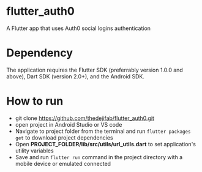 # flutter_auth0
A Flutter app that uses Auth0 social logins authentication

# Dependency
The application requires the Flutter SDK (preferrably version 1.0.0 and above), Dart SDK (version 2.0+), and the Android SDK.

# How to run
- git clone https://github.com/thedejifab/flutter_auth0.git 
- open project in Android Studio or VS code
- Navigate to project folder from the terminal and run `flutter packages get` to download project dependencies
- Open **PROJECT_FOLDER/lib/src/utils/url_utils.dart** to set application's utility variables
- Save and run `flutter run` command in the project directory with a mobile device or emulated connected



